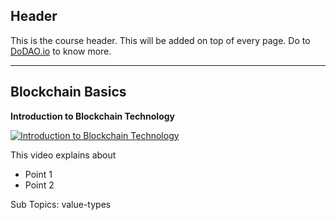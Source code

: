## Header
This is the course header. This will be added on top of every page. Do to [DoDAO.io](https://www.dodao.io) to know more.

 ---
 
 ## Blockchain Basics
 
  **Introduction to Blockchain Technology**
 
 [![Introduction to Blockchain Technology](https://img.youtube.com/vi/u70_rafPs-0/0.jpg)](https://www.youtube.com/watch?v=u70_rafPs-0)     
 
 This video explains about
* Point 1
* Point 2
    
 
 Sub Topics: value-types    
 
